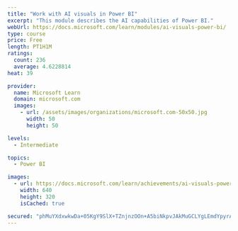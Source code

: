 ```yaml
---
title: "Work with AI visuals in Power BI"
excerpt: "This module describes the AI capabilities of Power BI."
webUrl: https://docs.microsoft.com/learn/modules/ai-visuals-power-bi/
type: course
price: Free
length: PT1H1M
ratings:
  count: 236
  average: 4.6228814
heat: 39

provider:
  name: Microsoft Learn
  domain: microsoft.com
  images:
    - url: /assets/images/organizations/microsoft.com-50x50.jpg
      width: 50
      height: 50

levels:
  - Intermediate

topics:
  - Power BI

images:
  - url: https://docs.microsoft.com/learn/achievements/ai-visuals-power-bi-social.png
    width: 640
    height: 320
    isCached: true

secured: "phMuYXdxwkwDa+05KgY9SlX+TZnjnzOOn+A5biNkpvJAkMuGCLYgLEmdYpyrAsHnKWDzqnKy4SOk5EBqyJdomdc/GAq3KNik1vIm8TK3jkS5C5zGukQbk6O9rGCKw8VgyD94NMJ6RxunNmMEl+pv+Yrs84nvcPBTg8tGfQwyVn2XvG89wLrqs+RPLvPfP9/07THWhEzP7CD+lLHtItqMBgredClSVJIL3zaMARhvwYx8TDd8wfAp7E+iMaOLb5Z4JIcg29tsiVodlQEenKOi6KcQ7+fzj8JhGFr91I1PPcnZEDxrmwDY6W4IhdHU6xJsZB4FeYALmr5UX59jNUudB3zIwnJVu334uw635WD3xjoMCc8Wmn3wVJUdJQ4pwppv4/1hCOQ5BkY2mIbYIdFgNkWKw98N8rsSwoJ4IVY15I0=;chdpjNZ+/SbVd1r3nNuNuA=="
---
```


